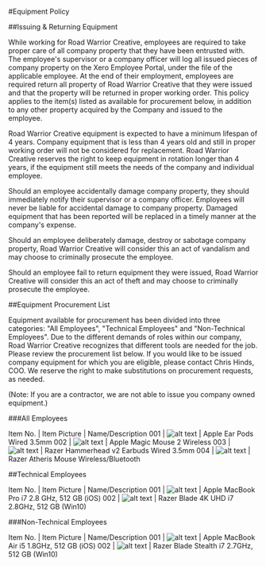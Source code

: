 #Equipment Policy

##Issuing & Returning Equipment

While working for Road Warrior Creative, employees are required to take proper care of all company property that they have been entrusted with. The employee's supervisor or a company officer will log all issued pieces of company property on the Xero Employee Portal, under the file of the applicable employee. At the end of their employment, employees are required return all property of Road Warrior Creative that they were issued and that the property will be returned in proper working order. This policy applies to the item(s) listed as available for procurement below, in addition to any other property acquired by the Company and issued to the employee. 

Road Warrior Creative equipment is expected to have a minimum lifespan of 4 years. Company equipment that is less than 4 years old and still in proper working order will not be considered for replacement. Road Warrior Creative reserves the right to keep equipment in rotation longer than 4 years, if the equipment still meets the needs of the company and individual employee.

Should an employee accidentally damage company property, they should immediately notify their supervisor or a company officer. Employees will never be liable for accidental damage to company property. Damaged equipment that has been reported will be replaced in a timely manner at the company's expense.

Should an employee deliberately damage, destroy or sabotage company property, Road Warrior Creative will consider this an act of vandalism and may choose to criminally prosecute the employee.

Should an employee fail to return equipment they were issued, Road Warrior Creative will consider this an act of theft and may choose to criminally prosecute the employee.

##Equipment Procurement List

Equipment available for procurement has been divided into three categories: "All Employees", "Technical Employees" and "Non-Technical Employees". Due to the different demands of roles within our company, Road Warrior Creative recognizes that different tools are needed for the job. Please review the procurement list below. If you would like to be issued company equipment for which you are eligible, please contact Chris Hinds, COO. We reserve the right to make substitutions on procurement requests, as needed.

(Note: If you are a contractor, we are not able to issue you company owned equipment.)

###All Employees

Item No. | Item Picture | Name/Description
001 | ![alt text](https://drive.google.com/open?id=1GAybRrZvOFFtzGlaM6jC9_FEO4Wy1o1d) | Apple Ear Pods Wired 3.5mm
002 | ![alt text](https://drive.google.com/open?id=12rYo04AELix-OOF0jYkJvqrrs2_rvNFo) | Apple Magic Mouse 2 Wireless
003 | ![alt text](https://drive.google.com/open?id=1SKZTQyMlh5_QXONcuwibuQkEPJCIO07j) | Razer Hammerhead v2 Earbuds Wired 3.5mm
004 | ![alt text](https://drive.google.com/open?id=1yaz3_jqUQUUi3tFyHPR2i45T1K2Em9_h) | Razer Atheris Mouse Wireless/Bluetooth

##Technical Employees

Item No. | Item Picture | Name/Description
001 | ![alt text](https://drive.google.com/open?id=1Etc97FxIlr1s5CGia6avN8fEsrJhQCqt) | Apple MacBook Pro i7 2.8 GHz, 512 GB (iOS)
002 | ![alt text](https://drive.google.com/open?id=17z2B_TtL5FY-on_Uw1cbE1pjwhXfKDgr) | Razer Blade 4K UHD i7 2.8GHz, 512 GB (Win10)

###Non-Technical Employees

Item No. | Item Picture | Name/Description
001 | ![alt text](https://drive.google.com/open?id=11COgYzWqvP82D_GlVeulxVK8_Z0uA66J) | Apple MacBook Air i5 1.8GHz, 512 GB (iOS)
002 | ![alt text](https://drive.google.com/open?id=17z2B_TtL5FY-on_Uw1cbE1pjwhXfKDgr) | Razer Blade Stealth i7 2.7GHz, 512 GB (Win10)
